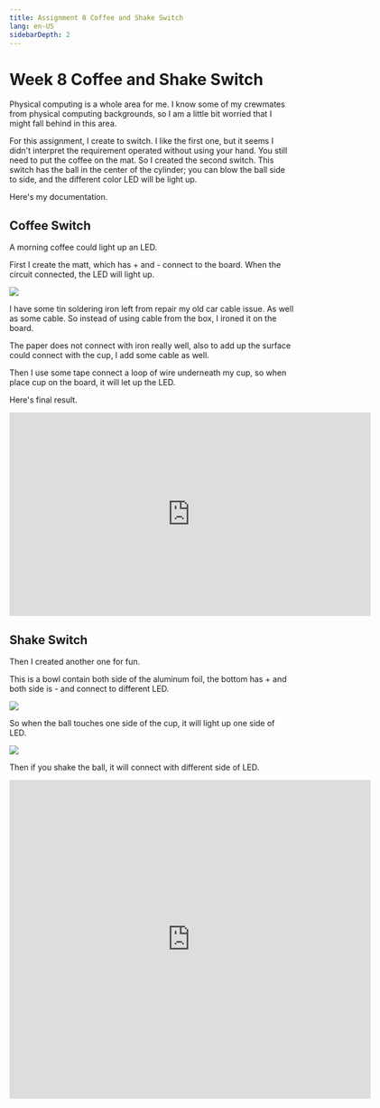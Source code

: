 ```yaml
---
title: Assignment 8 Coffee and Shake Switch 
lang: en-US
sidebarDepth: 2
---
```


# Week 8 Coffee and Shake Switch 

Physical computing is a whole area for me. I know some of my crewmates from physical computing backgrounds, so I am a little bit worried that I might fall behind in this area. 

For this assignment, I create to switch. I like the first one, but it seems I didn't interpret the requirement operated without using your hand. You still need to put the coffee on the mat. 
So I created the second switch. This switch has the ball in the center of the cylinder; you can blow the ball side to side, and the different color LED will be light up. 

Here's my documentation. 



## Coffee Switch

A morning coffee could light up an LED. 

First I create the matt, which has + and - connect to the board. When the circuit connected, the LED will light up. 

![](https://raw.githubusercontent.com/irwinchyi/imgbed/master/img/IMG_0081.jpg)

I have some tin soldering iron left from repair my old car cable issue. As well as some cable. So instead of using cable from the box, I ironed it on the board. 

The paper does not connect with iron really well, also to add up the surface could connect with the cup, I add some cable as well. 

Then I use some tape connect a loop of wire underneath my cup, so when place cup on the board, it will let up the LED. 

Here's final result. 

<iframe src="https://player.vimeo.com/video/475554099" width="640" height="360" frameborder="0" allow="autoplay; fullscreen" allowfullscreen></iframe>



## Shake Switch

Then I created another one for fun. 

This is a bowl contain both side of the aluminum foil, the bottom has + and both side is - and connect to different LED. 

![](https://raw.githubusercontent.com/irwinchyi/imgbed/master/img/IMG_0105.jpg)

So when the ball touches one side of the cup, it will light up one side of LED. 

![](https://raw.githubusercontent.com/irwinchyi/imgbed/master/img/IMG_0103.jpg)

Then if you shake the ball, it will connect with different side of LED. 

<iframe src="https://player.vimeo.com/video/475554748" width="640" height="564" frameborder="0" allow="autoplay; fullscreen" allowfullscreen></iframe>